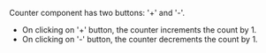 Counter component has two buttons: '+' and '-'. 
- On clicking on '+' button, the counter increments the count by 1.
- On clicking on '-' button, the counter decrements the count by 1.
